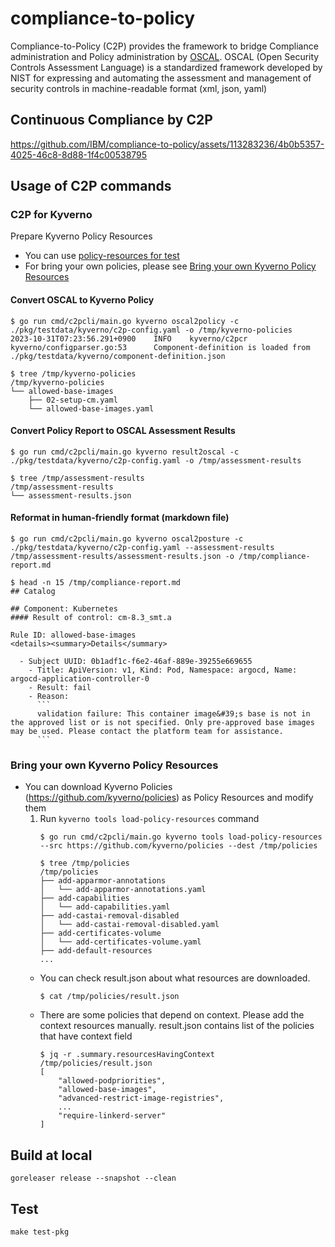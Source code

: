 # compliance-to-policy
Compliance-to-Policy (C2P) provides the framework to bridge Compliance administration and Policy administration by [OSCAL](https://pages.nist.gov/OSCAL/). OSCAL (Open Security Controls Assessment Language) is a standardized framework developed by NIST for expressing and automating the assessment and management of security controls in machine-readable format (xml, json, yaml)

## Continuous Compliance by C2P 

https://github.com/IBM/compliance-to-policy/assets/113283236/4b0b5357-4025-46c8-8d88-1f4c00538795

## Usage of C2P commands

### C2P for Kyverno
Prepare Kyverno Policy Resources
- You can use [policy-resources for test](/pkg/testdata/kyverno/policy-resources)
- For bring your own policies, please see [Bring your own Kyverno Policy Resources](#bring-your-own-kyverno-policy-resources)

#### Convert OSCAL to Kyverno Policy
```
$ go run cmd/c2pcli/main.go kyverno oscal2policy -c ./pkg/testdata/kyverno/c2p-config.yaml -o /tmp/kyverno-policies
2023-10-31T07:23:56.291+0900    INFO    kyverno/c2pcr   kyverno/configparser.go:53      Component-definition is loaded from ./pkg/testdata/kyverno/component-definition.json

$ tree /tmp/kyverno-policies 
/tmp/kyverno-policies
└── allowed-base-images
    ├── 02-setup-cm.yaml
    └── allowed-base-images.yaml
```

#### Convert Policy Report to OSCAL Assessment Results
```
$ go run cmd/c2pcli/main.go kyverno result2oscal -c ./pkg/testdata/kyverno/c2p-config.yaml -o /tmp/assessment-results

$ tree /tmp/assessment-results 
/tmp/assessment-results
└── assessment-results.json
```

#### Reformat in human-friendly format (markdown file)
```
$ go run cmd/c2pcli/main.go kyverno oscal2posture -c ./pkg/testdata/kyverno/c2p-config.yaml --assessment-results /tmp/assessment-results/assessment-results.json -o /tmp/compliance-report.md
```

```
$ head -n 15 /tmp/compliance-report.md
## Catalog

## Component: Kubernetes
#### Result of control: cm-8.3_smt.a

Rule ID: allowed-base-images
<details><summary>Details</summary>

  - Subject UUID: 0b1adf1c-f6e2-46af-889e-39255e669655
    - Title: ApiVersion: v1, Kind: Pod, Namespace: argocd, Name: argocd-application-controller-0
    - Result: fail
    - Reason:
      ```
      validation failure: This container image&#39;s base is not in the approved list or is not specified. Only pre-approved base images may be used. Please contact the platform team for assistance.
      ```
```

### Bring your own Kyverno Policy Resources
- You can download Kyverno Policies (https://github.com/kyverno/policies) as Policy Resources and modify them
    1. Run `kyverno tools load-policy-resources` command
        ```
        $ go run cmd/c2pcli/main.go kyverno tools load-policy-resources --src https://github.com/kyverno/policies --dest /tmp/policies
        ```
        ```
        $ tree /tmp/policies
        /tmp/policies
        ├── add-apparmor-annotations
        │   └── add-apparmor-annotations.yaml
        ├── add-capabilities
        │   └── add-capabilities.yaml
        ├── add-castai-removal-disabled
        │   └── add-castai-removal-disabled.yaml
        ├── add-certificates-volume
        │   └── add-certificates-volume.yaml
        ├── add-default-resources
        ...
        ```
    - You can check result.json about what resources are downloaded.
        ```
        $ cat /tmp/policies/result.json

        ```
    - There are some policies that depend on context. Please add the context resources manually. result.json contains list of the policies that have context field
        ```
        $ jq -r .summary.resourcesHavingContext /tmp/policies/result.json
        [
            "allowed-podpriorities",
            "allowed-base-images",
            "advanced-restrict-image-registries",
            ...
            "require-linkerd-server"
        ]
        ```

## Build at local
```
goreleaser release --snapshot --clean
```

## Test
```
make test-pkg
```
